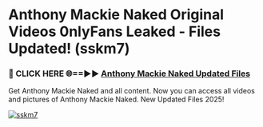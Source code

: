 # Anthony Mackie Naked Original Videos 0nlyFans Leaked - Files Updated! (sskm7)

<h3>🔴 CLICK HERE 🌐==►► <a href="https://tinyurl.com/up5wt9bj" rel="nofollow">Anthony Mackie Naked Updated Files</a></h3>

Get Anthony Mackie Naked and all content. Now you can access all videos and pictures of Anthony Mackie Naked. New Updated Files 2025!

[![sskm7](https://i.imgur.com/ABiUzMV.gif)](https://tinyurl.com/up5wt9bj)
